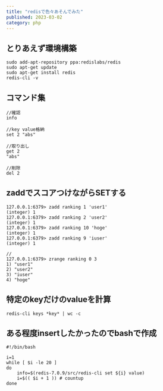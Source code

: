```yaml
---
title: "redisで色々あそんでみた"
published: 2023-03-02
category: php
---
```


## とりあえず環境構築

```
sudo add-apt-repository ppa:redislabs/redis
sudo apt-get update
sudo apt-get install redis
redis-cli -v
```

## コマンド集
```
//確認
info

//key value格納
set 2 "abs"

//取り出し
get 2
"abs"

//削除
del 2

```

## zaddでスコアつけながらSETする

```
127.0.0.1:6379> zadd ranking 1 'user1'
(integer) 1
127.0.0.1:6379> zadd ranking 2 'user2'
(integer) 1
127.0.0.1:6379> zadd ranking 10 'hoge'
(integer) 1
127.0.0.1:6379> zadd ranking 9 'iuser'
(integer) 1

//
127.0.0.1:6379> zrange ranking 0 3
1) "user1"
2) "user2"
3) "iuser"
4) "hoge"
```

## 特定のkeyだけのvalueを計算
```
redis-cli keys *key* | wc -c

```

## ある程度insertしたかったのでbashで作成
```
#!/bin/bash

i=1
while [ $i -le 20 ]
do
    info=$(redis-7.0.9/src/redis-cli set ${i} value)
    i=$(( $i + 1 )) # countup
done
```

